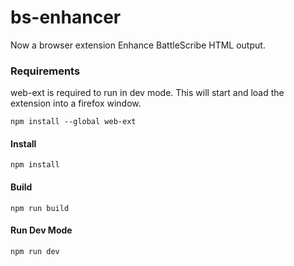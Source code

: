 # bs-enhancer
Now a browser extension
Enhance BattleScribe HTML output.

### Requirements
web-ext is required to run in dev mode. This will start and load the extension into a firefox window. 

`npm install --global web-ext`

#### Install
`npm install`

#### Build
`npm run build`

#### Run Dev Mode
`npm run dev`
